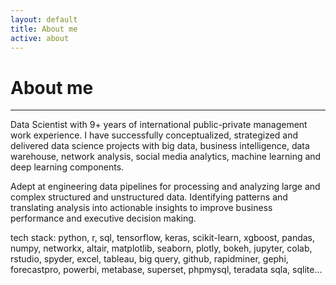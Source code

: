 ```yaml
---
layout: default
title: About me
active: about
---
```


<p><h1>About me</h1></p>

___


Data Scientist with 9+ years of international public-private management work experience. I have successfully conceptualized, strategized and delivered data science projects with big data, business intelligence, data warehouse, network analysis, social media analytics, machine learning and deep learning components.

Adept at engineering data pipelines for processing and analyzing large and complex structured and unstructured data. Identifying patterns and translating analysis into actionable insights to improve business performance and executive decision making. 

tech stack: python, r, sql, tensorflow, keras, scikit-learn, xgboost, pandas, numpy, networkx, altair, matplotlib, seaborn, plotly, bokeh, jupyter, colab, rstudio, spyder, excel, tableau, big query, github, rapidminer, gephi, forecastpro, powerbi, metabase, superset, phpmysql, teradata sqla, sqlite...
 
 





